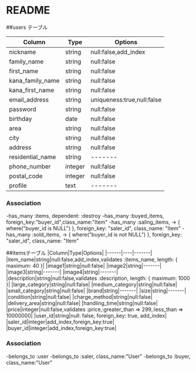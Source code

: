 # README

##users テーブル

|Column|Type|Options|
|------|----|-------|
|nickname|string|null:false,add_index|
|family_name|string|null:false|
|first_name|string|null:false|
|kana_family_name|string|null:false|
|kana_first_name|string|null:false|
|email_address|string|uniqueness:true,null:false|
|password|string|null:false|
|birthday|date|null:false|
|area|string|null:false|
|city|string|null:false|
|address|string|null:false|
|residential_name|string|-------|
|phone_number|integer|null:false|
|postal_code|integer|null:false|
|profile|text|-------||

### Association
-has_many :items, dependent: :destroy
-has_many :buyed_items, foreign_key:"buyer_id",class_name:"Item"
-has_many :saling_items, -> { where("buyer_id is NULL") }, foreign_key: "saler_id", class_name: "Item"
-has_many :sold_items, -> { where("buyer_id is not NULL") }, foreign_key: "saler_id", class_name: "Item"


##itemsテーブル
|Column|Type|Options|
|------|----|-------|
|item_name|string|null:false,add_index,validates :items_name, length: { maximum: 40 }|
|image1|string|null:false|
|image2|string|-------|
|image3|string|-------|
|image4|string|-------|
|description|string|null:false,validates :description, length: { maximum: 1000 }|
|large_category|string|null:false|
|medium_category|string|null:false|
|small_category|string|null:false|
|brand|string|-------|
|size|string|-------|
|condition|string|null:false|
|charge_method|string|null:false|
|delivery_area|string|null:false|
|handling_time|string|null:false|
|price|integer|null:false,validates :price,:greater_than => 299,:less_than => 10000000|
|user_id|string|null: false, foreign_key: true, add_index|
|saler_id|integer|add_index,foreign_key:true|
|buyer_id|integer|add_index,foreign_key:true|

### Association
-belongs_to :user
-belongs_to :saler, class_name:"User"
-belongs_to :buyer, class_name:"User"
